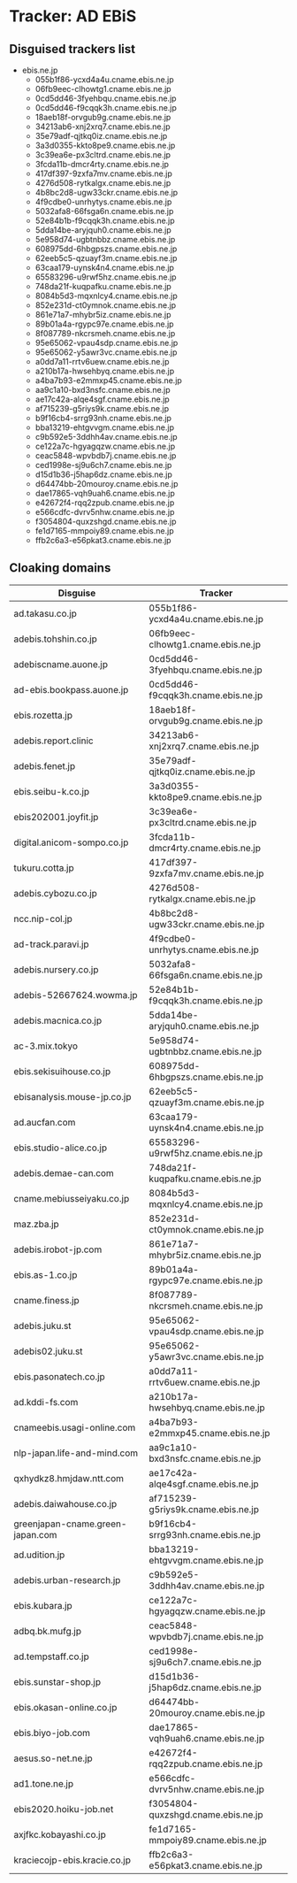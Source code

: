 # Tracker: AD EBiS

## Disguised trackers list

* ebis.ne.jp
    * 055b1f86-ycxd4a4u.cname.ebis.ne.jp
    * 06fb9eec-clhowtg1.cname.ebis.ne.jp
    * 0cd5dd46-3fyehbqu.cname.ebis.ne.jp
    * 0cd5dd46-f9cqqk3h.cname.ebis.ne.jp
    * 18aeb18f-orvgub9g.cname.ebis.ne.jp
    * 34213ab6-xnj2xrq7.cname.ebis.ne.jp
    * 35e79adf-qjtkq0iz.cname.ebis.ne.jp
    * 3a3d0355-kkto8pe9.cname.ebis.ne.jp
    * 3c39ea6e-px3cltrd.cname.ebis.ne.jp
    * 3fcda11b-dmcr4rty.cname.ebis.ne.jp
    * 417df397-9zxfa7mv.cname.ebis.ne.jp
    * 4276d508-rytkalgx.cname.ebis.ne.jp
    * 4b8bc2d8-ugw33ckr.cname.ebis.ne.jp
    * 4f9cdbe0-unrhytys.cname.ebis.ne.jp
    * 5032afa8-66fsga6n.cname.ebis.ne.jp
    * 52e84b1b-f9cqqk3h.cname.ebis.ne.jp
    * 5dda14be-aryjquh0.cname.ebis.ne.jp
    * 5e958d74-ugbtnbbz.cname.ebis.ne.jp
    * 608975dd-6hbgpszs.cname.ebis.ne.jp
    * 62eeb5c5-qzuayf3m.cname.ebis.ne.jp
    * 63caa179-uynsk4n4.cname.ebis.ne.jp
    * 65583296-u9rwf5hz.cname.ebis.ne.jp
    * 748da21f-kuqpafku.cname.ebis.ne.jp
    * 8084b5d3-mqxnlcy4.cname.ebis.ne.jp
    * 852e231d-ct0ymnok.cname.ebis.ne.jp
    * 861e71a7-mhybr5iz.cname.ebis.ne.jp
    * 89b01a4a-rgypc97e.cname.ebis.ne.jp
    * 8f087789-nkcrsmeh.cname.ebis.ne.jp
    * 95e65062-vpau4sdp.cname.ebis.ne.jp
    * 95e65062-y5awr3vc.cname.ebis.ne.jp
    * a0dd7a11-rrtv6uew.cname.ebis.ne.jp
    * a210b17a-hwsehbyq.cname.ebis.ne.jp
    * a4ba7b93-e2mmxp45.cname.ebis.ne.jp
    * aa9c1a10-bxd3nsfc.cname.ebis.ne.jp
    * ae17c42a-alqe4sgf.cname.ebis.ne.jp
    * af715239-g5riys9k.cname.ebis.ne.jp
    * b9f16cb4-srrg93nh.cname.ebis.ne.jp
    * bba13219-ehtgvvgm.cname.ebis.ne.jp
    * c9b592e5-3ddhh4av.cname.ebis.ne.jp
    * ce122a7c-hgyagqzw.cname.ebis.ne.jp
    * ceac5848-wpvbdb7j.cname.ebis.ne.jp
    * ced1998e-sj9u6ch7.cname.ebis.ne.jp
    * d15d1b36-j5hap6dz.cname.ebis.ne.jp
    * d64474bb-20mouroy.cname.ebis.ne.jp
    * dae17865-vqh9uah6.cname.ebis.ne.jp
    * e42672f4-rqq2zpub.cname.ebis.ne.jp
    * e566cdfc-dvrv5nhw.cname.ebis.ne.jp
    * f3054804-quxzshgd.cname.ebis.ne.jp
    * fe1d7165-mmpoiy89.cname.ebis.ne.jp
    * ffb2c6a3-e56pkat3.cname.ebis.ne.jp

## Cloaking domains

| Disguise | Tracker |
| ---- | ---- |
| ad.takasu.co.jp | 055b1f86-ycxd4a4u.cname.ebis.ne.jp |
| adebis.tohshin.co.jp | 06fb9eec-clhowtg1.cname.ebis.ne.jp |
| adebiscname.auone.jp | 0cd5dd46-3fyehbqu.cname.ebis.ne.jp |
| ad-ebis.bookpass.auone.jp | 0cd5dd46-f9cqqk3h.cname.ebis.ne.jp |
| ebis.rozetta.jp | 18aeb18f-orvgub9g.cname.ebis.ne.jp |
| adebis.report.clinic | 34213ab6-xnj2xrq7.cname.ebis.ne.jp |
| adebis.fenet.jp | 35e79adf-qjtkq0iz.cname.ebis.ne.jp |
| ebis.seibu-k.co.jp | 3a3d0355-kkto8pe9.cname.ebis.ne.jp |
| ebis202001.joyfit.jp | 3c39ea6e-px3cltrd.cname.ebis.ne.jp |
| digital.anicom-sompo.co.jp | 3fcda11b-dmcr4rty.cname.ebis.ne.jp |
| tukuru.cotta.jp | 417df397-9zxfa7mv.cname.ebis.ne.jp |
| adebis.cybozu.co.jp | 4276d508-rytkalgx.cname.ebis.ne.jp |
| ncc.nip-col.jp | 4b8bc2d8-ugw33ckr.cname.ebis.ne.jp |
| ad-track.paravi.jp | 4f9cdbe0-unrhytys.cname.ebis.ne.jp |
| adebis.nursery.co.jp | 5032afa8-66fsga6n.cname.ebis.ne.jp |
| adebis-52667624.wowma.jp | 52e84b1b-f9cqqk3h.cname.ebis.ne.jp |
| adebis.macnica.co.jp | 5dda14be-aryjquh0.cname.ebis.ne.jp |
| ac-3.mix.tokyo | 5e958d74-ugbtnbbz.cname.ebis.ne.jp |
| ebis.sekisuihouse.co.jp | 608975dd-6hbgpszs.cname.ebis.ne.jp |
| ebisanalysis.mouse-jp.co.jp | 62eeb5c5-qzuayf3m.cname.ebis.ne.jp |
| ad.aucfan.com | 63caa179-uynsk4n4.cname.ebis.ne.jp |
| ebis.studio-alice.co.jp | 65583296-u9rwf5hz.cname.ebis.ne.jp |
| adebis.demae-can.com | 748da21f-kuqpafku.cname.ebis.ne.jp |
| cname.mebiusseiyaku.co.jp | 8084b5d3-mqxnlcy4.cname.ebis.ne.jp |
| maz.zba.jp | 852e231d-ct0ymnok.cname.ebis.ne.jp |
| adebis.irobot-jp.com | 861e71a7-mhybr5iz.cname.ebis.ne.jp |
| ebis.as-1.co.jp | 89b01a4a-rgypc97e.cname.ebis.ne.jp |
| cname.finess.jp | 8f087789-nkcrsmeh.cname.ebis.ne.jp |
| adebis.juku.st | 95e65062-vpau4sdp.cname.ebis.ne.jp |
| adebis02.juku.st | 95e65062-y5awr3vc.cname.ebis.ne.jp |
| ebis.pasonatech.co.jp | a0dd7a11-rrtv6uew.cname.ebis.ne.jp |
| ad.kddi-fs.com | a210b17a-hwsehbyq.cname.ebis.ne.jp |
| cnameebis.usagi-online.com | a4ba7b93-e2mmxp45.cname.ebis.ne.jp |
| nlp-japan.life-and-mind.com | aa9c1a10-bxd3nsfc.cname.ebis.ne.jp |
| qxhydkz8.hmjdaw.ntt.com | ae17c42a-alqe4sgf.cname.ebis.ne.jp |
| adebis.daiwahouse.co.jp | af715239-g5riys9k.cname.ebis.ne.jp |
| greenjapan-cname.green-japan.com | b9f16cb4-srrg93nh.cname.ebis.ne.jp |
| ad.udition.jp | bba13219-ehtgvvgm.cname.ebis.ne.jp |
| adebis.urban-research.jp | c9b592e5-3ddhh4av.cname.ebis.ne.jp |
| ebis.kubara.jp | ce122a7c-hgyagqzw.cname.ebis.ne.jp |
| adbq.bk.mufg.jp | ceac5848-wpvbdb7j.cname.ebis.ne.jp |
| ad.tempstaff.co.jp | ced1998e-sj9u6ch7.cname.ebis.ne.jp |
| ebis.sunstar-shop.jp | d15d1b36-j5hap6dz.cname.ebis.ne.jp |
| ebis.okasan-online.co.jp | d64474bb-20mouroy.cname.ebis.ne.jp |
| ebis.biyo-job.com | dae17865-vqh9uah6.cname.ebis.ne.jp |
| aesus.so-net.ne.jp | e42672f4-rqq2zpub.cname.ebis.ne.jp |
| ad1.tone.ne.jp | e566cdfc-dvrv5nhw.cname.ebis.ne.jp |
| ebis2020.hoiku-job.net | f3054804-quxzshgd.cname.ebis.ne.jp |
| axjfkc.kobayashi.co.jp | fe1d7165-mmpoiy89.cname.ebis.ne.jp |
| kraciecojp-ebis.kracie.co.jp | ffb2c6a3-e56pkat3.cname.ebis.ne.jp |